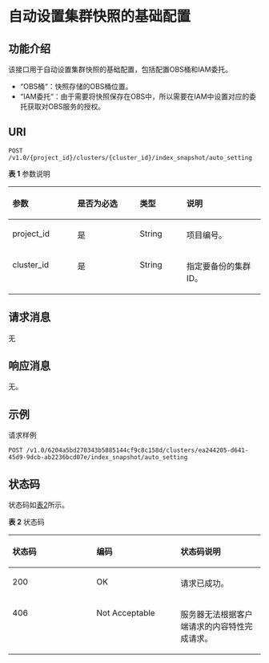 # 自动设置集群快照的基础配置<a name="css_03_0037"></a>

## 功能介绍<a name="section874853215915"></a>

该接口用于自动设置集群快照的基础配置，包括配置OBS桶和IAM委托。

-   “OBS桶“：快照存储的OBS桶位置。
-   “IAM委托“：由于需要将快照保存在OBS中，所以需要在IAM中设置对应的委托获取对OBS服务的授权。

## URI<a name="section8763193210910"></a>

```
POST /v1.0/{project_id}/clusters/{cluster_id}/index_snapshot/auto_setting
```

**表 1**  参数说明

<a name="table57631032695"></a>
<table><thead align="left"><tr id="row4445336913"><th class="cellrowborder" valign="top" width="25.77%" id="mcps1.2.5.1.1"><p id="p54417338910"><a name="p54417338910"></a><a name="p54417338910"></a>参数</p>
</th>
<th class="cellrowborder" valign="top" width="24.740000000000002%" id="mcps1.2.5.1.2"><p id="p1644733693"><a name="p1644733693"></a><a name="p1644733693"></a>是否为必选</p>
</th>
<th class="cellrowborder" valign="top" width="18.56%" id="mcps1.2.5.1.3"><p id="p11441233696"><a name="p11441233696"></a><a name="p11441233696"></a>类型</p>
</th>
<th class="cellrowborder" valign="top" width="30.930000000000003%" id="mcps1.2.5.1.4"><p id="p124403319916"><a name="p124403319916"></a><a name="p124403319916"></a>说明</p>
</th>
</tr>
</thead>
<tbody><tr id="row94414331098"><td class="cellrowborder" valign="top" width="25.77%" headers="mcps1.2.5.1.1 "><p id="p0441331398"><a name="p0441331398"></a><a name="p0441331398"></a>project_id</p>
</td>
<td class="cellrowborder" valign="top" width="24.740000000000002%" headers="mcps1.2.5.1.2 "><p id="p9444331997"><a name="p9444331997"></a><a name="p9444331997"></a>是</p>
</td>
<td class="cellrowborder" valign="top" width="18.56%" headers="mcps1.2.5.1.3 "><p id="p144412334919"><a name="p144412334919"></a><a name="p144412334919"></a>String</p>
</td>
<td class="cellrowborder" valign="top" width="30.930000000000003%" headers="mcps1.2.5.1.4 "><p id="p18449331896"><a name="p18449331896"></a><a name="p18449331896"></a>项目编号。</p>
</td>
</tr>
<tr id="row14453320917"><td class="cellrowborder" valign="top" width="25.77%" headers="mcps1.2.5.1.1 "><p id="p2044193314920"><a name="p2044193314920"></a><a name="p2044193314920"></a>cluster_id</p>
</td>
<td class="cellrowborder" valign="top" width="24.740000000000002%" headers="mcps1.2.5.1.2 "><p id="p24410331398"><a name="p24410331398"></a><a name="p24410331398"></a>是</p>
</td>
<td class="cellrowborder" valign="top" width="18.56%" headers="mcps1.2.5.1.3 "><p id="p844133316918"><a name="p844133316918"></a><a name="p844133316918"></a>String</p>
</td>
<td class="cellrowborder" valign="top" width="30.930000000000003%" headers="mcps1.2.5.1.4 "><p id="p13441833493"><a name="p13441833493"></a><a name="p13441833493"></a>指定要备份的集群ID。</p>
</td>
</tr>
</tbody>
</table>

## 请求消息<a name="section1477913211910"></a>

无

## 响应消息<a name="section19810103220915"></a>

无。

## 示例<a name="section1468819386395"></a>

请求样例

```
POST /v1.0/6204a5bd270343b5885144cf9c8c158d/clusters/ea244205-d641-45d9-9dcb-ab2236bcd07e/index_snapshot/auto_setting
```

## 状态码<a name="section87962546391"></a>

状态码如[表2](#table209491933101317)所示。

**表 2**  状态码

<a name="table209491933101317"></a>
<table><thead align="left"><tr id="row194918333132"><th class="cellrowborder" valign="top" width="33.33333333333333%" id="mcps1.2.4.1.1"><p id="p6531343171310"><a name="p6531343171310"></a><a name="p6531343171310"></a>状态码</p>
</th>
<th class="cellrowborder" valign="top" width="33.33333333333333%" id="mcps1.2.4.1.2"><p id="p16534124318132"><a name="p16534124318132"></a><a name="p16534124318132"></a>编码</p>
</th>
<th class="cellrowborder" valign="top" width="33.33333333333333%" id="mcps1.2.4.1.3"><p id="p1453710437131"><a name="p1453710437131"></a><a name="p1453710437131"></a>状态码说明</p>
</th>
</tr>
</thead>
<tbody><tr id="row09491533111315"><td class="cellrowborder" valign="top" width="33.33333333333333%" headers="mcps1.2.4.1.1 "><p id="p1656994351310"><a name="p1656994351310"></a><a name="p1656994351310"></a>200</p>
</td>
<td class="cellrowborder" valign="top" width="33.33333333333333%" headers="mcps1.2.4.1.2 "><p id="p134136431055"><a name="p134136431055"></a><a name="p134136431055"></a>OK</p>
</td>
<td class="cellrowborder" valign="top" width="33.33333333333333%" headers="mcps1.2.4.1.3 "><p id="p134136431458"><a name="p134136431458"></a><a name="p134136431458"></a>请求已成功。</p>
</td>
</tr>
<tr id="row1184954102013"><td class="cellrowborder" valign="top" width="33.33333333333333%" headers="mcps1.2.4.1.1 "><p id="p111841154132019"><a name="p111841154132019"></a><a name="p111841154132019"></a>406</p>
</td>
<td class="cellrowborder" valign="top" width="33.33333333333333%" headers="mcps1.2.4.1.2 "><p id="zh-cn_topic_0122640420_p19980869"><a name="zh-cn_topic_0122640420_p19980869"></a><a name="zh-cn_topic_0122640420_p19980869"></a>Not Acceptable</p>
</td>
<td class="cellrowborder" valign="top" width="33.33333333333333%" headers="mcps1.2.4.1.3 "><p id="zh-cn_topic_0122640420_p7837682"><a name="zh-cn_topic_0122640420_p7837682"></a><a name="zh-cn_topic_0122640420_p7837682"></a>服务器无法根据客户端请求的内容特性完成请求。</p>
</td>
</tr>
</tbody>
</table>

